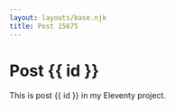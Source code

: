 ```yaml
---
layout: layouts/base.njk
title: Post 15675
---
```


# Post {{ id }}

This is post {{ id }} in my Eleventy project.
